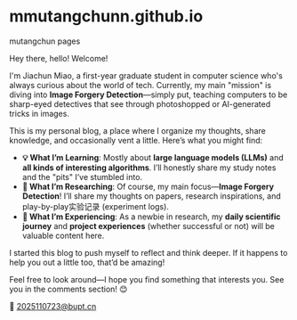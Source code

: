 # mmutangchunn.github.io
mutangchun pages

Hey there, hello! Welcome!  

I'm Jiachun Miao, a first-year graduate student in computer science who's always curious about the world of tech. Currently, my main "mission" is diving into **Image Forgery Detection**—simply put, teaching computers to be sharp-eyed detectives that see through photoshopped or AI-generated tricks in images.  

This is my personal blog, a place where I organize my thoughts, share knowledge, and occasionally vent a little. Here’s what you might find:  

*   **💡 What I’m Learning**: Mostly about **large language models (LLMs)** and **all kinds of interesting algorithms**. I’ll honestly share my study notes and the "pits" I’ve stumbled into.  
*   **🔬 What I’m Researching**: Of course, my main focus—**Image Forgery Detection**! I’ll share my thoughts on papers, research inspirations, and play-by-play实验记录 (experiment logs).  
*   **📝 What I’m Experiencing**: As a newbie in research, my **daily scientific journey** and **project experiences** (whether successful or not) will be valuable content here.  

I started this blog to push myself to reflect and think deeper. If it happens to help you out a little too, that’d be amazing!  

Feel free to look around—I hope you find something that interests you. See you in the comments section! 😊

📮 2025110723@bupt.cn
